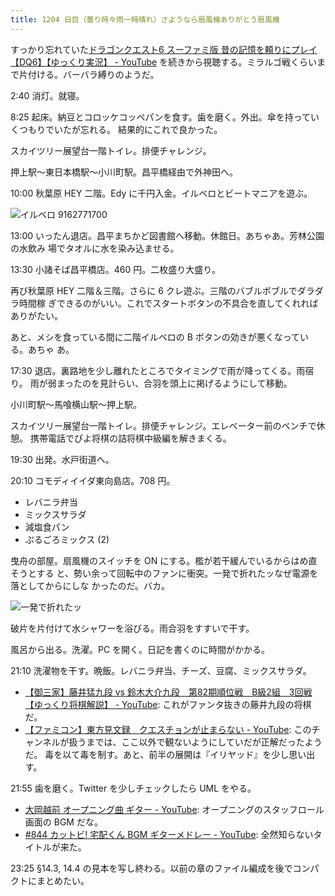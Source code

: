 ```yaml
---
title: 1204 日目（曇り時々雨一時晴れ）さようなら扇風機ありがとう扇風機
---
```


すっかり忘れていた[ドラゴンクエスト6 スーファミ版 昔の記憶を頼りにプレイ【DQ6】【ゆっくり実況】 - YouTube](https://www.youtube.com/playlist?list=PLWyJq7n92T0p4vfk592l305GH3T2iTBkg)
を続きから視聴する。ミラルゴ戦くらいまで片付ける。バーバラ縛りのようだ。

2:40 消灯。就寝。

8:25 起床。納豆とコロッケコッペパンを食す。歯を磨く。外出。傘を持っていくつもりでいたが忘れる。
結果的にこれで良かった。

スカイツリー展望台一階トイレ。排便チャレンジ。

押上駅～東日本橋駅～小川町駅。昌平橋経由で外神田へ。

10:00 秋葉原 HEY 二階。Edy に千円入金。イルベロとビートマニアを遊ぶ。

![イルベロ 9162771700](https://pbs.twimg.com/media/F3ackiwbwAAId_C?format=jpg&name=small)

13:00 いったん退店。昌平まちかど図書館へ移動。休館日。あちゃあ。芳林公園の水飲み
場でタオルに水を染み込ませる。

13:30 小諸そば昌平橋店。460 円。二枚盛り大盛り。

再び秋葉原 HEY 二階＆三階。さらに 6 クレ遊ぶ。三階のバブルボブルでダラダラ時間稼
ぎできるのがいい。これでスタートボタンの不具合を直してくれればありがたい。

あと、メシを食っている間に二階イルベロの B ボタンの効きが悪くなっている。あちゃ
あ。

17:30 退店。裏路地を少し離れたところでタイミングで雨が降ってくる。雨宿り。
雨が弱まったのを見計らい、合羽を頭上に掲げるようにして移動。

小川町駅～馬喰横山駅～押上駅。

スカイツリー展望台一階トイレ。排便チャレンジ。エレベーター前のベンチで休憩。
携帯電話でぴよ将棋の詰将棋中級編を解きまくる。

19:30 出発。水戸街道へ。

20:10 コモディイイダ東向島店。708 円。

* レバニラ弁当
* ミックスサラダ
* 減塩食パン
* ぷるごろミックス (2)

曳舟の部屋。扇風機のスイッチを ON にする。檻が若干緩んでいるからはめ直そうとする
と、勢い余って回転中のファンに衝突。一発で折れたッなぜ電源を落としてからにしな
かったのだ。バカ。

![一発で折れたッ](https://pbs.twimg.com/media/F3adi7yawAA2ntL?format=jpg&name=small)

破片を片付けて水シャワーを浴びる。雨合羽をすすいで干す。

風呂から出る。洗濯。PC を開く。日記を書くのに時間がかかる。

21:10 洗濯物を干す。晩飯。レバニラ弁当、チーズ、豆腐、ミックスサラダ。

* [【御三家】藤井猛九段 vs 鈴木大介九段　第82期順位戦　B級2組　3回戦【ゆっくり将棋解説】 - YouTube](https://www.youtube.com/watch?v=uAFagZlJlXk):
  これがファンタ抜きの藤井九段の将棋だ。
* [【ファミコン】東方見文録　クエスチョンが止まらない - YouTube](https://www.youtube.com/watch?v=zr_XgKMhnxw):
  このチャンネルが扱うまでは、ここ以外で観ないようにしていだが正解だったようだ。
  毒を以て毒を制す。あと、前半の展開は『イリヤッド』を少し思い出す。

21:55 歯を磨く。Twitter を少しチェックしたら UML をやる。

* [大岡越前 オープニング曲 ギター - YouTube](https://www.youtube.com/watch?v=7GZMTvFirRg):
  オープニングのスタッフロール画面の BGM だな。
* [#844 カットビ! 宅配くん BGM ギターメドレー - YouTube](https://www.youtube.com/watch?v=6RjP9iNhaog):
  全然知らないタイトルが来た。

23:25 §14.3, 14.4 の見本を写し終わる。以前の章のファイル編成を後でコンパクトにまとめたい。
